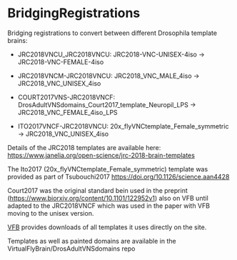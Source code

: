 # BridgingRegistrations
Bridging registrations to convert between different Drosophila template brains:

- JRC2018VNCU_JRC2018VNCU: JRC2018-VNC-UNISEX-4iso -> JRC2018-VNC-FEMALE-4iso

- JRC2018VNCM-JRC2018VNCU: JRC2018_VNC_MALE_4iso -> JRC2018_VNC_UNISEX_4iso

- COURT2017VNS-JRC2018VNCF: DrosAdultVNSdomains_Court2017_template_Neuropil_LPS -> JRC2018_VNC_FEMALE_4iso_LPS

- ITO2017VNCF-JRC2018VNCU: 20x_flyVNCtemplate_Female_symmetric -> JRC2018_VNC_UNISEX_4iso

Details of the JRC2018 templates are available here: https://www.janelia.org/open-science/jrc-2018-brain-templates 

The Ito2017 (20x_flyVNCtemplate_Female_symmetric) template was provided as part of Tsubouchi2017 https://doi.org/10.1126/science.aan4428 

Court2017 was the original standard bein used in the preprint (https://www.biorxiv.org/content/10.1101/122952v1) also on VFB until adapted to the JRC2018VNCF which was used in the paper with VFB moving to the unisex version. 

[VFB](https://VirtualFlyBrain.org) provides downloads of all templates it uses directly on the site.

Templates as well as painted domains are available in the VirtualFlyBrain/DrosAdultVNSdomains repo  
